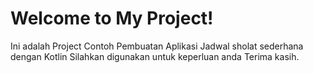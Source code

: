 # Welcome to My Project!

Ini adalah Project Contoh Pembuatan Aplikasi Jadwal sholat sederhana dengan Kotlin
Silahkan digunakan untuk keperluan anda
Terima kasih.